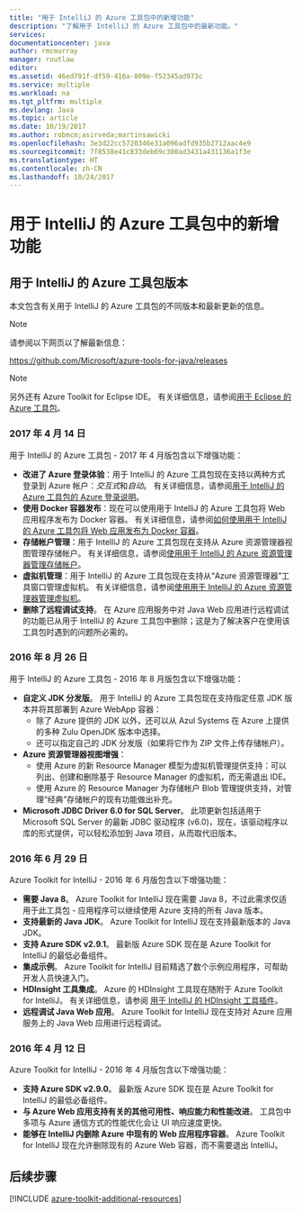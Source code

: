 ```yaml
---
title: "用于 IntelliJ 的 Azure 工具包中的新增功能"
description: "了解用于 IntelliJ 的 Azure 工具包中的最新功能。"
services: 
documentationcenter: java
author: rmcmurray
manager: routlaw
editor: 
ms.assetid: 46ed791f-df59-416a-809e-f52345ad973c
ms.service: multiple
ms.workload: na
ms.tgt_pltfrm: multiple
ms.devlang: Java
ms.topic: article
ms.date: 10/19/2017
ms.author: robmcm;asirveda;martinsawicki
ms.openlocfilehash: 3e3d22cc5720346e31a096adfd935b2712aac4e9
ms.sourcegitcommit: 7f8538e41c833deb69c300ad3431a431136a1f3e
ms.translationtype: HT
ms.contentlocale: zh-CN
ms.lasthandoff: 10/24/2017
---
```

# <a name="whats-new-in-the-azure-toolkit-for-intellij"></a>用于 IntelliJ 的 Azure 工具包中的新增功能

## <a name="azure-toolkit-for-intellij-releases"></a>用于 IntelliJ 的 Azure 工具包版本
本文包含有关用于 IntelliJ 的 Azure 工具包的不同版本和最新更新的信息。

> [!NOTE]
> 请参阅以下网页以了解最新信息：
> 
> <https://github.com/Microsoft/azure-tools-for-java/releases>

> [!NOTE]
> 另外还有 Azure Toolkit for Eclipse IDE。 有关详细信息，请参阅[用于 Eclipse 的 Azure 工具包]。
> 
> 

### <a name="april-14-2017"></a>2017 年 4 月 14 日
用于 IntelliJ 的 Azure 工具包 - 2017 年 4 月版包含以下增强功能：

* **改进了 Azure 登录体验**：用于 IntelliJ 的 Azure 工具包现在支持以两种方式登录到 Azure 帐户：*交互式*和*自动*。 有关详细信息，请参阅[用于 IntelliJ 的 Azure 工具包的 Azure 登录说明]。
* **使用 Docker 容器发布**：现在可以使用用于 IntelliJ 的 Azure 工具包将 Web 应用程序发布为 Docker 容器。 有关详细信息，请参阅[如何使用用于 IntelliJ 的 Azure 工具包将 Web 应用发布为 Docker 容器]。
* **存储帐户管理**：用于 IntelliJ 的 Azure 工具包现在支持从 Azure 资源管理器视图管理存储帐户。 有关详细信息，请参阅[使用用于 IntelliJ 的 Azure 资源管理器管理存储帐户]。
* **虚拟机管理**：用于 IntelliJ 的 Azure 工具包现在支持从“Azure 资源管理器”工具窗口管理虚拟机。 有关详细信息，请参阅[使用用于 IntelliJ 的 Azure 资源管理器管理虚拟机]。
* **删除了远程调试支持**。 在 Azure 应用服务中对 Java Web 应用进行远程调试的功能已从用于 IntelliJ 的 Azure 工具包中删除；这是为了解决客户在使用该工具包时遇到的问题所必需的。

### <a name="august-26-2016"></a>2016 年 8 月 26 日
用于 IntelliJ 的 Azure 工具包 - 2016 年 8 月版包含以下增强功能：

* **自定义 JDK 分发版**。 用于 IntelliJ 的 Azure 工具包现在支持指定任意 JDK 版本并将其部署到 Azure WebApp 容器：
  * 除了 Azure 提供的 JDK 以外，还可以从 Azul Systems 在 Azure 上提供的多种 Zulu OpenJDK 版本中选择。
  * 还可以指定自己的 JDK 分发版（如果将它作为 ZIP 文件上传存储帐户）。
* **Azure 资源管理器视图增强**：
  * 使用 Azure 的新 Resource Manager 模型为虚拟机管理提供支持：可以列出、创建和删除基于 Resource Manager 的虚拟机，而无需退出 IDE。
  * 使用 Azure 的 Resource Manager 为存储帐户 Blob 管理提供支持，对管理“经典”存储帐户的现有功能做出补充。
* **Microsoft JDBC Driver 6.0 for SQL Server**。 此项更新包括适用于 Microsoft SQL Server 的最新 JDBC 驱动程序 (v6.0)，现在，该驱动程序以库的形式提供，可以轻松添加到 Java 项目，从而取代旧版本。

### <a name="june-29-2016"></a>2016 年 6 月 29 日
Azure Toolkit for IntelliJ - 2016 年 6 月版包含以下增强功能：

* **需要 Java 8**。 Azure Toolkit for IntelliJ 现在需要 Java 8，不过此需求仅适用于此工具包 - 应用程序可以继续使用 Azure 支持的所有 Java 版本。
* **支持最新的 Java JDK**。 Azure Toolkit for IntelliJ 现在支持最新版本的 Java JDK。
* **支持 Azure SDK v2.9.1**。 最新版 Azure SDK 现在是 Azure Toolkit for IntelliJ 的最低必备组件。
* **集成示例**。 Azure Toolkit for IntelliJ 目前精选了数个示例应用程序，可帮助开发人员快速入门。
* **HDInsight 工具集成**。 Azure 的 HDInsight 工具现在随附于 Azure Toolkit for IntelliJ。 有关详细信息，请参阅 [用于 IntelliJ 的 HDInsight 工具插件]。
* **远程调试 Java Web 应用**。 Azure Toolkit for IntelliJ 现在支持对 Azure 应用服务上的 Java Web 应用进行远程调试。

### <a name="april-12-2016"></a>2016 年 4 月 12 日
Azure Toolkit for IntelliJ - 2016 年 4 月版包含以下增强功能：

* **支持 Azure SDK v2.9.0**。 最新版 Azure SDK 现在是 Azure Toolkit for IntelliJ 的最低必备组件。
* **与 Azure Web 应用支持有关的其他可用性、响应能力和性能改进**。 工具包中多项与 Azure 通信方式的性能优化会让 UI 响应速度更快。
* **能够在 IntelliJ 内删除 Azure 中现有的 Web 应用程序容器**。 Azure Toolkit for IntelliJ 现在允许删除现有的 Azure Web 容器，而不需要退出 IntelliJ。

## <a name="next-steps"></a>后续步骤

[!INCLUDE [azure-toolkit-additional-resources](../includes/azure-toolkit-additional-resources.md)]

<!-- URL List -->

[用于 Eclipse 的 Azure 工具包]: ../eclipse/azure-toolkit-for-eclipse.md

[用于 IntelliJ 的 Azure 工具包的 Azure 登录说明]: ./azure-toolkit-for-intellij-sign-in-instructions.md
[如何使用用于 IntelliJ 的 Azure 工具包将 Web 应用发布为 Docker 容器]: ./azure-toolkit-for-intellij-publish-as-docker-container.md
[使用用于 IntelliJ 的 Azure 资源管理器管理存储帐户]: ./azure-toolkit-for-intellij-managing-storage-accounts-using-azure-explorer.md
[使用用于 IntelliJ 的 Azure 资源管理器管理虚拟机]: ./azure-toolkit-for-intellij-managing-virtual-machines-using-azure-explorer.md

[Azure Java Developer Center]: https://docs.microsoft.com/java/azure

[用于 IntelliJ 的 HDInsight 工具插件]: /azure/hdinsight/hdinsight-apache-spark-intellij-tool-plugin
